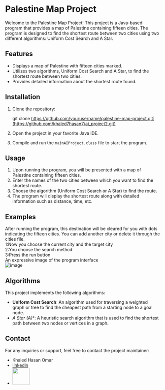 # Palestine Map Project

Welcome to the Palestine Map Project! This project is a Java-based program that provides a map of Palestine containing fifteen cities. The program is designed to find the shortest route between two cities using two different algorithms: Uniform Cost Search and A Star.

## Features

- Displays a map of Palestine with fifteen cities marked.
- Utilizes two algorithms, Uniform Cost Search and A Star, to find the shortest route between two cities.
- Provides detailed information about the shortest route found.

## Installation

1. Clone the repository:

     
    git clone https://github.com/yourusername/palestine-map-project.git](https://github.com/khaled7hasan7/ai_project2.git)
 

2. Open the project in your favorite Java IDE.

3. Compile and run the `mainAIProject.class` file to start the program.

## Usage

1. Upon running the program, you will be presented with a map of Palestine containing fifteen cities.
2. Enter the names of the two cities between which you want to find the shortest route.
3. Choose the algorithm (Uniform Cost Search or A Star) to find the route.
4. The program will display the shortest route along with detailed information such as distance, time, etc.

## Examples

After running the program, this destination will be cleared for you with dots indicating the fifteen cities. You can add another city or delete it through the cities file.<br>
      1:Now you choose the current city and the target city<br>
      2:You choose the search method<br>
      3:Press the run button<br>
An expressive image of the program interface <br>
![image](https://github.com/khaled7hasan7/ai_project2/assets/131875788/2685330a-a91d-40bb-b2b0-621c062122c8)


## Algorithms

This project implements the following algorithms:

- **Uniform Cost Search**: An algorithm used for traversing a weighted graph or tree to find the cheapest path from a starting node to a goal node.
- **A Star (A*)**: A heuristic search algorithm that is used to find the shortest path between two nodes or vertices in a graph.
 
## Contact

For any inquiries or support, feel free to contact the project maintainer:
- Khaled Hasan Omar
-  <a  href="https://www.linkedin.com/in/khaled-omar-5111672b9">linkedin</a>
- <a href="https://www.instagram.com/khaled7hasan7/?fbclid=IwAR3vHCpHKLOD14C8nwktymileXYeUaSAjea4-Zwdv9qSb8jK619u4lfo3sk"><img src="https://github.com/khaled7hasan7/ai_project2/assets/131875788/b08163b7-207c-43f1-af12-6cb928f28001" width="55">
</a>
 

